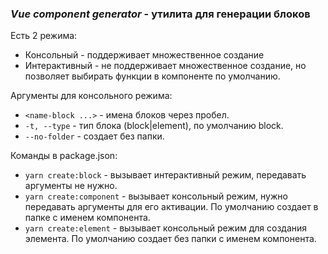 ### _Vue component generator_ - утилита для генерации блоков
Есть 2 режима:  
* Консольный - поддерживает множественное создание
* Интерактивный - не поддерживает множественное создание, но позволяет выбирать функции в компоненте по умолчанию.

Аргументы для консольного режима:  
* `<name-block ...>` - имена блоков через пробел.
* `-t, --type` - тип блока (block|element), по умолчанию block.
* `--no-folder` - создает без папки.

Команды в package.json:  
* `yarn create:block` - вызывает интерактивный режим, передавать аргументы не нужно.
* `yarn create:component` - вызывает консольный режим, нужно передавать аргументы для его активации. По умолчанию создает в папке с именем компонента.
* `yarn create:element` - вызывает консольный режим для создания элемента. По умолчанию создает без папки с именем компонента.
